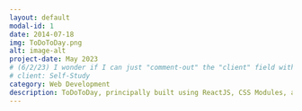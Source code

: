 ```yaml
---
layout: default
modal-id: 1
date: 2014-07-18
img: ToDoToDay.png
alt: image-alt
project-date: May 2023
# (6/2/23) I wonder if I can just "comment-out" the "client" field without consequence (...?):
# client: Self-Study
category: Web Development
description: ToDoToDay, principally built using ReactJS, CSS Modules, and JavaScript, is a variation on the classic "to-do list" interface that integrates the "Eisenhower Matrix" task management concept purportedly popularized by the World War II-era general and later United States President of the same name. <br /> <br /> The project allows users to better manage their daily responsibilities by individually entering tasks requiring completion, organizing each task into one of four categories correlated to task importance and urgency, and striking each task as/when completed simply by clicking that task. <br /> <br /> For more information, please visit https://github.com/reidgaede/ToDoToDay.
---
```

